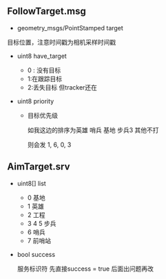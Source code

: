 ## FollowTarget.msg

- geometry_msgs/PointStamped target

目标位置，注意时间戳为相机采样时间戳

- uint8 have_target
  - 0 : 没有目标
  - 1:在跟踪目标
  - 2:丢失目标 但tracker还在
  
- uint8 priority
  - 目标优先级
  
    如我这边的排序为英雄 哨兵 基地 步兵3 其他不打
  
    则会发 1, 6, 0, 3

## AimTarget.srv

- uint8[] list

  - 0 基地
  - 1 英雄
  - 2 工程
  - 3 4 5 步兵
  - 6 哨兵
  - 7 前哨站

- bool success

  服务标识符 先直接success = true 后面出问题再改